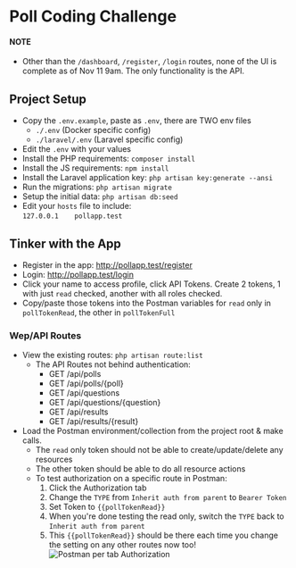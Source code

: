 # Poll Coding Challenge

#### NOTE
- Other than the `/dashboard`, `/register`, `/login` routes, none of the UI is complete as of Nov 11 9am. The only functionality is the API.

## Project Setup
- Copy the `.env.example`, paste as `.env`, there are TWO env files
    - `./.env` (Docker specific config)
    - `./laravel/.env` (Laravel specific config)
- Edit the `.env` with your values
- Install the PHP requirements: `composer install`
- Install the JS requirements: `npm install`
- Install the Laravel application key: `php artisan key:generate --ansi`
- Run the migrations: `php artisan migrate`
- Setup the initial data: `php artisan db:seed`
- Edit your `hosts` file to include:  
  ```127.0.0.1    pollapp.test```

## Tinker with the App  
- Register in the app: http://pollapp.test/register
- Login: http://pollapp.test/login
- Click your name to access profile, click API Tokens. Create 2 tokens, 1 with just `read` checked, another with all roles checked.
- Copy/paste those tokens into the Postman variables for `read` only in `pollTokenRead`, the other in `pollTokenFull`

### Wep/API Routes
- View the existing routes: `php artisan route:list`
    - The API Routes not behind authentication:
        - GET /api/polls
        - GET /api/polls/{poll}
        - GET /api/questions
        - GET /api/questions/{question}
        - GET /api/results
        - GET /api/results/{result}
- Load the Postman environment/collection from the project root & make calls.
    - The `read` only token should not be able to create/update/delete any resources
    - The other token should be able to do all resource actions
    - To test authorization on a specific route in Postman: 
        1. Click the Authorization tab
        1. Change the `TYPE` from `Inherit auth from parent` to `Bearer Token`
        1. Set Token to `{{pollTokenRead}}`
        1. When you're done testing the read only, switch the `TYPE` back to `Inherit auth from parent`
        1. This `{{pollTokenRead}}` should be there each time you change the setting on any other routes now too!  
        ![Postman per tab Authorization](https://i.imgur.com/K0qjTwj.png) 
